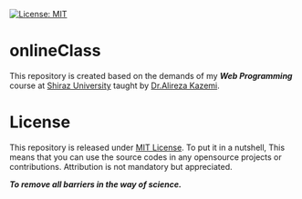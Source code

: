 [![License: MIT](https://img.shields.io/badge/License-MIT-yellow.svg)](https://opensource.org/licenses/MIT)

# onlineClass
This repository is created based on the demands of my ___Web Programming___ course at [Shiraz University](http://www2.shirazu.ac.ir/en/node/1510) taught by [Dr.Alireza Kazemi](https://scholar.google.com/citations?user=kYBHUe8AAAAJ&hl=en).




# License
This repository is released under [MIT License](https://opensource.org/licenses/MIT). To put it in a nutshell, This means that you can use the source codes in any opensource projects or contributions. Attribution is not mandatory but appreciated.

***To remove all barriers in the way of science.***
